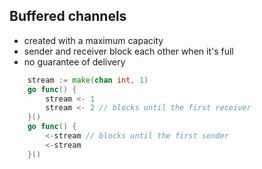 ## Buffered channels

- created with a maximum capacity
- sender and receiver block each other when it's full
- no guarantee of delivery

```go
	stream := make(chan int, 1)
	go func() {
		stream <- 1
		stream <- 2 // blocks until the first receiver
	}()
	go func() {
		<-stream // blocks until the first sender
		<-stream
	}()
```

<span class="fragment current-only" data-code-focus="1"></span>
<span class="fragment current-only" data-code-focus="4,7"></span>
